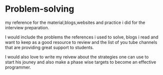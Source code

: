 # Problem-solving

my reference for the material,blogs,websites and practice i did for the interview preparation.

I would include the problems the references i used to solve, blogs i read and want to keep as a good resource to review and the list of you tube channels that are providing great support to students.

I would also love to write my reivew about the strategies one can use to start his jouney and also make a phase wise targets to become an effective programmer.
